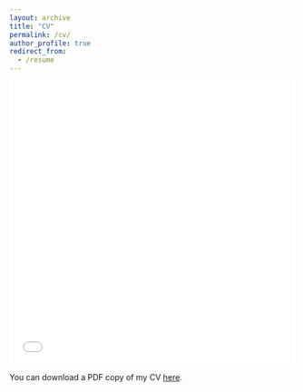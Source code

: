 ```yaml
---
layout: archive
title: "CV"
permalink: /cv/
author_profile: true
redirect_from:
  - /resume
---
```


<iframe src="/files/pdf/Resume_Sourabrata.pdf" width="100%" height="500" frameborder="no" border="0" marginwidth="0" marginheight="0"></iframe>

You can download a PDF copy of my CV [here](/files/pdf/Resume_Sourabrata.pdf).
